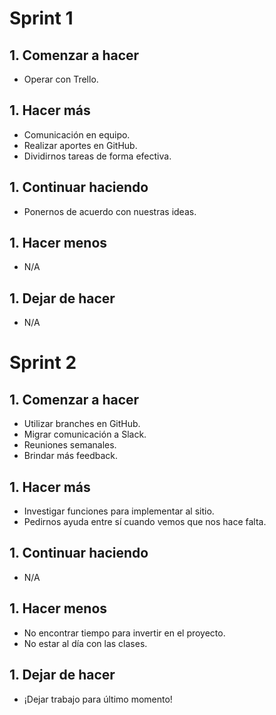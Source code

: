 # Sprint 1
## 1. Comenzar a hacer
* Operar con Trello.

## 1. Hacer más
* Comunicación en equipo.
* Realizar aportes en GitHub.
* Dividirnos tareas de forma efectiva.

## 1. Continuar haciendo
* Ponernos de acuerdo con nuestras ideas.

## 1. Hacer menos
* N/A

## 1. Dejar de hacer
* N/A


# Sprint 2
## 1. Comenzar a hacer
* Utilizar branches en GitHub.
* Migrar comunicación a Slack.
* Reuniones semanales.
* Brindar más feedback.

## 1. Hacer más
* Investigar funciones para implementar al sitio.
* Pedirnos ayuda entre sí cuando vemos que nos hace falta.

## 1. Continuar haciendo
* N/A

## 1. Hacer menos
* No encontrar tiempo para invertir en el proyecto.
* No estar al día con las clases.

## 1. Dejar de hacer
* ¡Dejar trabajo para último momento!
